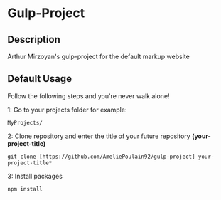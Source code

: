 # Gulp-Project
## Description
Arthur Mirzoyan's gulp-project for the default markup website

## Default Usage
Follow the following steps and you're never walk alone!

1: Go to your projects folder for example:
```
MyProjects/
```
2: Clone repository and enter the title of your future repository **(your-project-title)**
```[I'm an inline-style link](https://www.google.com)
git clone [https://github.com/AmeliePoulain92/gulp-project] your-project-title*
```
3: Install packages
```
npm install
```

